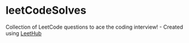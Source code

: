 # leetCodeSolves
Collection of LeetCode questions to ace the coding interview! - Created using [LeetHub](https://github.com/QasimWani/LeetHub)
